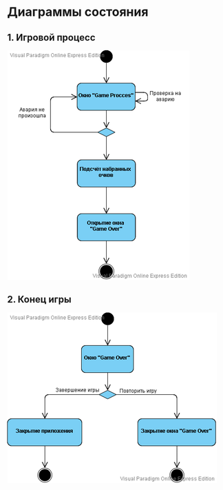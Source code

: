 # Диаграммы состояния

## 1. Игровой процесс

![Игровой процесс](https://github.com/Shalimo/Monster-Traffic/blob/master/%D0%94%D0%B8%D0%B0%D0%B3%D1%80%D0%B0%D0%BC%D0%BC%D1%8B/State/%D0%98%D0%B3%D1%80%D0%BE%D0%B2%D0%BE%D0%B9%20%D0%BF%D1%80%D0%BE%D1%86%D0%B5%D1%81%D1%81.png)

## 2. Конец игры

![Игровой процесс](https://github.com/Shalimo/Monster-Traffic/blob/master/%D0%94%D0%B8%D0%B0%D0%B3%D1%80%D0%B0%D0%BC%D0%BC%D1%8B/State/%D0%9A%D0%BE%D0%BD%D0%B5%D1%86%20%D0%B8%D0%B3%D1%80%D1%8B.png)

